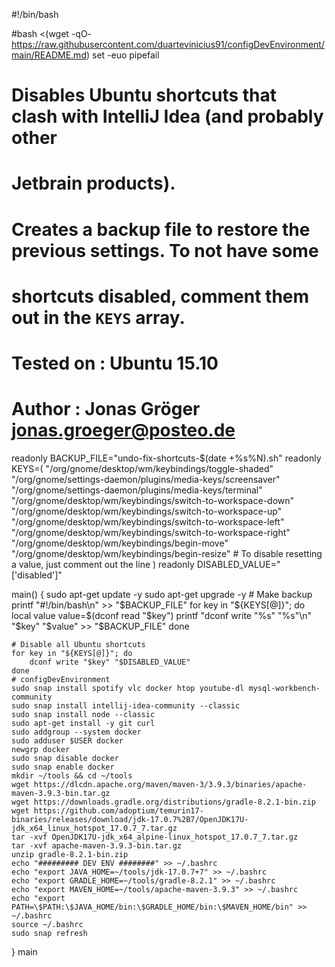 #!/bin/bash

#bash <(wget -qO- https://raw.githubusercontent.com/duartevinicius91/configDevEnvironment/main/README.md)
set -euo pipefail

# Disables Ubuntu shortcuts that clash with IntelliJ Idea (and probably other
# Jetbrain products).
#
# Creates a backup file to restore the previous settings. To not have some
# shortcuts disabled, comment them out in the `KEYS` array.
#
# Tested on : Ubuntu 15.10
# Author    : Jonas Gröger <jonas.groeger@posteo.de>

readonly BACKUP_FILE="undo-fix-shortcuts-$(date +%s%N).sh"
readonly KEYS=(
    "/org/gnome/desktop/wm/keybindings/toggle-shaded"
    "/org/gnome/settings-daemon/plugins/media-keys/screensaver"
    "/org/gnome/settings-daemon/plugins/media-keys/terminal"
    "/org/gnome/desktop/wm/keybindings/switch-to-workspace-down"
    "/org/gnome/desktop/wm/keybindings/switch-to-workspace-up"
    "/org/gnome/desktop/wm/keybindings/switch-to-workspace-left"
    "/org/gnome/desktop/wm/keybindings/switch-to-workspace-right"
    "/org/gnome/desktop/wm/keybindings/begin-move"
    "/org/gnome/desktop/wm/keybindings/begin-resize"
    # To disable resetting a value, just comment out the line
)
readonly DISABLED_VALUE="['disabled']"

main() {
    sudo apt-get update -y
    sudo apt-get upgrade -y
    # Make backup
    printf "#!/bin/bash\n" >>  "$BACKUP_FILE"
    for key in "${KEYS[@]}"; do
        local value
        value=$(dconf read "$key")
        printf "dconf write \"%s\" \"%s\"\n" "$key" "$value" >> "$BACKUP_FILE"
    done

    # Disable all Ubuntu shortcuts
    for key in "${KEYS[@]}"; do
        dconf write "$key" "$DISABLED_VALUE"
    done
    # configDevEnvironment
    sudo snap install spotify vlc docker htop youtube-dl mysql-workbench-community
    sudo snap install intellij-idea-community --classic
    sudo snap install node --classic
    sudo apt-get install -y git curl
    sudo addgroup --system docker
    sudo adduser $USER docker
    newgrp docker
    sudo snap disable docker
    sudo snap enable docker
    mkdir ~/tools && cd ~/tools
    wget https://dlcdn.apache.org/maven/maven-3/3.9.3/binaries/apache-maven-3.9.3-bin.tar.gz
    wget https://downloads.gradle.org/distributions/gradle-8.2.1-bin.zip
    wget https://github.com/adoptium/temurin17-binaries/releases/download/jdk-17.0.7%2B7/OpenJDK17U-jdk_x64_linux_hotspot_17.0.7_7.tar.gz
    tar -xvf OpenJDK17U-jdk_x64_alpine-linux_hotspot_17.0.7_7.tar.gz
    tar -xvf apache-maven-3.9.3-bin.tar.gz
    unzip gradle-8.2.1-bin.zip
    echo "######### DEV ENV ########" >> ~/.bashrc 
    echo "export JAVA_HOME=~/tools/jdk-17.0.7+7" >> ~/.bashrc
    echo "export GRADLE_HOME=~/tools/gradle-8.2.1" >> ~/.bashrc
    echo "export MAVEN_HOME=~/tools/apache-maven-3.9.3" >> ~/.bashrc
    echo "export PATH=\$PATH:\$JAVA_HOME/bin:\$GRADLE_HOME/bin:\$MAVEN_HOME/bin" >> ~/.bashrc
    source ~/.bashrc
    sudo snap refresh
}
main
